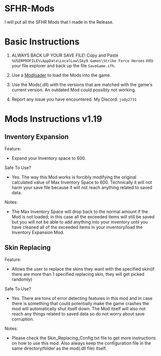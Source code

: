 # SFHR-Mods
I will put all the SFHR Mods that I made in the Release. 

# Basic Instructions

1. ALWAYS BACK UP YOUR SAVE FILE! 
Copy and Paste `%USERPROFILE%\AppData\LocalLow\Sky9 Games\Strike Force Heroes` into your file explorer and back up the file `SaveGame.sfh`.

2. Use a [Modloader](https://github.com/Jody2731/SFHR-Modloader/releases) to load the Mods into the game.
	
3. Use the Mods(.dll) with the versions that are matched with the game's current version. An outdated Mod could possibly not working.
	
4. Report any issue you have encountered. My Discord: `jody2731`


# Mods Instructions v1.19

Inventory Expansion
---------------------------------------------------
Feature:
- Expand your Inventory space to 600.

Safe To Use?
- Yes. The way this Mod works is forcibly modifying the original calculated value of Max Inventory Space to 600. Technically it will not harm your save file because it will not reach anything related to saved data.

Notes:
- The Max Inventory Space will drop back to the normal amount if the Mod is not loaded; in this case all the exceeded items will still be saved but you will not be able to add anything into your inventory until you have cleaned all of the exceeded items in your inventory/load the Inventory Expansion Mod.

Skin Replacing
---------------------------------------------------
Feature:
- Allows the user to replace the skins they want with the specified skin(if there are more than 1 specified replacing skin, they will get picked randomly)

Safe To Use?
- Yes. There are tons of error detecting features in this mod and in case there is something that could potentially make the game crashes the mod will automatically shut itself down. The Mod itself will also not reach any things related to saved data so do not worry about save corruption.

Notes:
- Please check the Skin_Replacing_Config.txt file to get more instructions on how to use this mod. Also always keep the configuration file in the same directory/folder as the mod(.dll file) itself.
